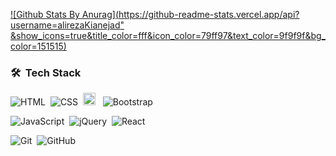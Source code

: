 
[![Github Stats By Anurag](https://github-readme-stats.vercel.app/api?username=alirezaKianejad" &show_icons=true&title_color=fff&icon_color=79ff97&text_color=9f9f9f&bg_color=151515)](https://github.com/alirezagh73)






### 🛠 &nbsp;Tech Stack

![HTML](https://img.shields.io/badge/-HTML-05122A?style=flat&logo=HTML5)&nbsp;
![CSS](https://img.shields.io/badge/-CSS-05122A?style=flat&logo=CSS3&logoColor=1572B6)&nbsp;
<img src="https://img.shields.io/badge/Sass-05122A?style=flat&logo=sass&logoColor=CC6699" alt="Sass logo" title="Sass" height="20" />
&nbsp;
![Bootstrap](https://img.shields.io/badge/-Bootstrap-05122A?style=flat&logo=bootstrap&logoColor=563D7C)
<br />

![JavaScript](https://img.shields.io/badge/-JavaScript-05122A?style=flat&logo=javascript)&nbsp;
![jQuery](https://img.shields.io/badge/-jQuery-05122A?style=flat&logo=jQuery)&nbsp;
![React](https://img.shields.io/badge/-React-05122A?style=flat&logo=react)&nbsp;


![Git](https://img.shields.io/badge/-Git-05122A?style=flat&logo=git)&nbsp;
![GitHub](https://img.shields.io/badge/-GitHub-05122A?style=flat&logo=github)&nbsp;
<br />



